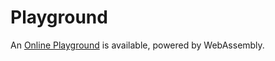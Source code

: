 # Playground

An [Online Playground](https://mqlang.org/playground) is available, powered by WebAssembly.
